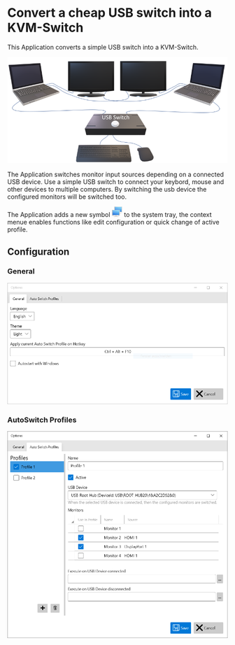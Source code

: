 # Convert a cheap USB switch into a KVM-Switch

This Application converts a simple USB switch into a KVM-Switch.

![Overview](./docs/images/Overview.png "Overview")

The Application switches monitor input sources depending on a connected USB device. 
Use a simple USB switch to connect your keybord, mouse and other devices to multiple computers. By switching the usb device the configured monitors will be switched too.

The Application adds a new symbol ![Tray Symbol](./docs/images/TraySymbol_24x24.png "Tray Symbol") to the system tray, 
the context menue enables functions like edit configuration or quick change of active profile.

## Configuration

### General

![General Options](./docs/images/Options.png "General Options")

### AutoSwitch Profiles

![Auto Switch Configs](./docs/images/AutoSwitchConfigs.png "Auto Switch Configs")
